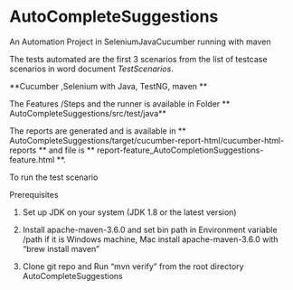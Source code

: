 # AutoCompleteSuggestions
An Automation Project in SeleniumJavaCucumber running with maven 

The tests automated are the first 3 scenarios from the list of testcase scenarios in word document *TestScenarios*.

 **Cucumber ,Selenium with Java, TestNG, maven **



The Features /Steps and the runner is available in Folder 
** AutoCompleteSuggestions/src/test/java**

The reports are generated and is available in ** AutoCompleteSuggestions/target/cucumber-report-html/cucumber-html-reports
 ** and file is ** report-feature_AutoCompletionSuggestions-feature.html **.

To run the test scenario 

Prerequisites 

1. Set up JDK on your system (JDK 1.8 or the latest version)

2. Install apache-maven-3.6.0 and set bin path in Environment variable /path if it is Windows machine, Mac install apache-maven-3.6.0 with “brew install maven”

3. Clone  git repo and  Run “mvn verify” from the root directory  AutoCompleteSuggestions
